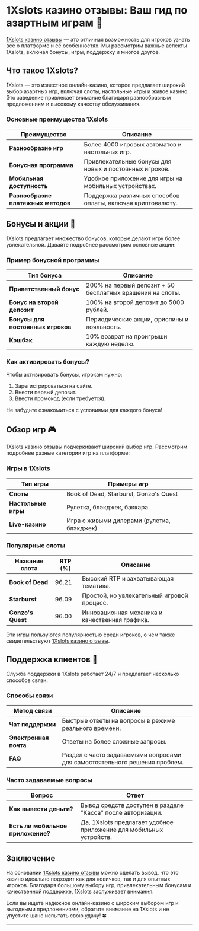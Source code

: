 # 1Xslots казино отзывы: Ваш гид по азартным играм 🎰

[1Xslots казино отзывы](https://brandplay.link/R4xfxqdm) — это отличная возможность для игроков узнать все о платформе и её особенностях. Мы рассмотрим важные аспекты 1Xslots, включая бонусы, игры, поддержку и многое другое.

## Что такое 1Xslots?

1Xslots — это известное онлайн-казино, которое предлагает широкий выбор азартных игр, включая слоты, настольные игры и живое казино. Это заведение привлекает внимание благодаря разнообразным предложениям и высокому качеству обслуживания.

### Основные преимущества 1Xslots

| Преимущество                | Описание                                         |
|-----------------------------|--------------------------------------------------|
| **Разнообразие игр**        | Более 4000 игровых автоматов и настольных игр.  |
| **Бонусная программа**      | Привлекательные бонусы для новых и постоянных игроков. |
| **Мобильная доступность**   | Удобное приложение для игры на мобильных устройствах. |
| **Разнообразие платежных методов** | Поддержка различных способов оплаты, включая криптовалюту. |

## Бонусы и акции 🎁

1Xslots предлагает множество бонусов, которые делают игру более увлекательной. Давайте подробнее рассмотрим основные акции:

### Пример бонусной программы

| Тип бонуса                  | Описание                                         |
|-----------------------------|--------------------------------------------------|
| **Приветственный бонус**     | 200% на первый депозит + 50 бесплатных вращений на слоты. |
| **Бонус на второй депозит**  | 100% на второй депозит до 5000 рублей.         |
| **Бонусы для постоянных игроков** | Периодические акции, фриспины и лояльность.  |
| **Кэшбэк**                  | 10% возврат на проигрыши каждую неделю.        |

### Как активировать бонусы?

Чтобы активировать бонусы, игрокам нужно:

1. Зарегистрироваться на сайте.
2. Внести первый депозит.
3. Ввести промокод (если требуется).

Не забудьте ознакомиться с условиями для каждого бонуса!

## Обзор игр 🎮

1Xslots казино отзывы подчеркивают широкий выбор игр. Рассмотрим подробнее разные категории игр на платформе:

### Игры в 1Xslots

| Тип игры                    | Примеры игр                                     |
|-----------------------------|-------------------------------------------------|
| **Слоты**                   | Book of Dead, Starburst, Gonzo's Quest         |
| **Настольные игры**         | Рулетка, блэкджек, баккара                      |
| **Live-казино**            | Игра с живыми дилерами (рулетка, блэкджек)     |

### Популярные слоты

| Название слота              | RTP (%)  | Описание                                       |
|-----------------------------|----------|------------------------------------------------|
| **Book of Dead**            | 96.21    | Высокий RTP и захватывающая тематика.         |
| **Starburst**               | 96.09    | Простой, но увлекательный игровой процесс.     |
| **Gonzo's Quest**           | 96.00    | Инновационная механика и качественная графика. |

Эти игры пользуются популярностью среди игроков, о чем также свидетельствуют [1Xslots казино отзывы](https://brandplay.link/R4xfxqdm).

## Поддержка клиентов 🤝

Служба поддержки в 1Xslots работает 24/7 и предлагает несколько способов связи:

### Способы связи

| Метод связи                 | Описание                                         |
|-----------------------------|-------------------------------------------------|
| **Чат поддержки**           | Быстрые ответы на вопросы в режиме реального времени. |
| **Электронная почта**      | Ответы на более сложные запросы.                |
| **FAQ**                     | Раздел с часто задаваемыми вопросами для самостоятельного решения проблем. |

### Часто задаваемые вопросы

| Вопрос                       | Ответ                                          |
|-----------------------------|------------------------------------------------|
| **Как вывести деньги?**     | Вывод средств доступен в разделе "Касса" после авторизации. |
| **Есть ли мобильное приложение?** | Да, 1Xslots предлагает удобное приложение для мобильных устройств. |

## Заключение

На основании [1Xslots казино отзывы](https://brandplay.link/R4xfxqdm) можно сделать вывод, что это казино идеально подходит как для новичков, так и для опытных игроков. Благодаря большому выбору игр, привлекательным бонусам и качественной поддержке, 1Xslots заслуживает внимания.

Если вы ищете надежное онлайн-казино с широким выбором игр и выгодными предложениями, обратите внимание на 1Xslots и не упустите шанс испытать свою удачу! 🍀

---

